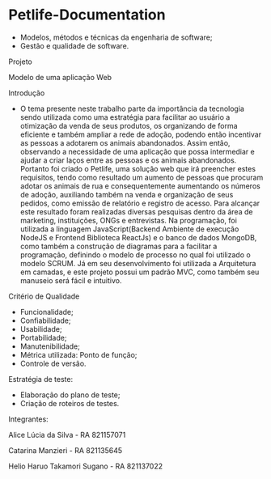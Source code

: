 ﻿# Petlife-Documentation

- Modelos, métodos e técnicas da engenharia de software;
- Gestão e qualidade de software.

Projeto 

Modelo de uma aplicação Web

Introdução
- O tema presente neste trabalho parte da importância da tecnologia sendo utilizada como uma estratégia para facilitar ao usuário a otimização da venda de seus produtos, os organizando de forma eficiente e também ampliar a rede de adoção, podendo então incentivar as pessoas a adotarem os animais abandonados. Assim então, observando a necessidade de uma aplicação que possa intermediar e ajudar a criar laços entre as pessoas e os animais abandonados. 
Portanto foi criado o Petlife, uma solução web que irá preencher estes requisitos, tendo como resultado um aumento de pessoas que procuram adotar os animais de rua e consequentemente aumentando os números de adoção, auxiliando também na venda e organização de seus pedidos, como emissão de relatório e registro de acesso. 
Para alcançar este resultado foram realizadas diversas pesquisas dentro da área de marketing, instituições, ONGs e entrevistas. 
Na programação, foi utilizada a linguagem JavaScript(Backend Ambiente de execução NodeJS e Frontend Biblioteca ReactJs) e o banco de dados MongoDB, como também a construção de diagramas para a facilitar a programação, definindo o modelo de processo no qual foi utilizado o modelo SCRUM. Já em seu desenvolvimento foi utilizada a Arquitetura em camadas, e este projeto possui um padrão MVC, como também seu manuseio será fácil e intuitivo.

Critério de Qualidade
- Funcionalidade;
- Confiabilidade;
- Usabilidade;
- Portabilidade;
- Manutenibilidade;
- Métrica utilizada: Ponto de função;
- Controle de versão.

Estratégia de teste:
- Elaboração do plano de teste;
- Criação de roteiros de testes.


Integrantes:
 
Alice Lúcia da Silva - RA 821157071

Catarina Manzieri - RA 821135645

Helio Haruo Takamori Sugano - RA 821137022
